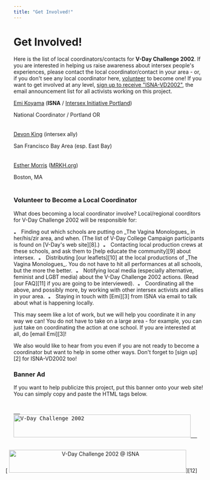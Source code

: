 ```yaml
---
title: "Get Involved!"
---
```


# Get Involved!

  
Here is the list of local coordinators/contacts for <b class=dr>V-Day Challenge 2002</b>. If you are interested in helping us raise awareness about intersex people's experiences, please contact the local coordinator/contact in your area - or, if you don't see any local coordinator here, [volunteer][1] to become one! If you want to get involved at any level, [sign up to receive "ISNA-VD2002"][2], the email announcement list for all activists working on this project.  
<p class=m4>

  
[Emi Koyama][3] (<b class=dr>ISNA</b> / [Intersex Initiative Portland][4])  
  
National Coordinator / Portland OR  
  
<img src="/img/blank.gif" width=1 height=6 alt="">  
  
[Devon King][5] (intersex ally)  
  
San Francisco Bay Area (esp. East Bay)  
  
<img src="/img/blank.gif" width=1 height=6 alt="">  
  
[Esther Morris][6] ([MRKH.org][7])  
  
Boston, MA  
  
<img src="/img/blank.gif" width=1 height=6 alt="">  
  
</p>  
 

### Volunteer to Become a Local Coordinator

  
<p class=m2>  
What does becoming a local coordinator involve? Local/regional coorditors for V-Day Challenge 2002 will be responsible for:  
</p><p class=m4>  
<img src="/img/arrow-mini.gif" width=16 height=7 alt="* ">  
Finding out which schools are putting on _The Vagina Monologues_ in her/his/zir area, and when. (The list of V-Day College Campaign participants is found on [V-Day's web site][8].)  
  
<img src="/img/blank.gif" width=1 height=6 alt="">  
  
<img src="/img/arrow-mini.gif" width=16 height=7 alt="* ">  
Contacting local production crews at these schools, and ask them to [help educate the community][9] about intersex.  
  
<img src="/img/blank.gif" width=1 height=6 alt="">  
  
<img src="/img/arrow-mini.gif" width=16 height=7 alt="* ">  
Distributing [our leaflets][10] at the local productions of _The Vagina Monologues_. You do not have to hit all performances at all schools, but the more the better.  
  
<img src="/img/blank.gif" width=1 height=6 alt="">  
  
<img src="/img/arrow-mini.gif" width=16 height=7 alt="* ">  
Notifying local media (especially alternative, feminist and LGBT media) about the V-Day Challenge 2002 actions. (Read [our FAQ][11] if you are going to be interviewed).  
  
<img src="/img/blank.gif" width=1 height=6 alt="">  
  
<img src="/img/arrow-mini.gif" width=16 height=7 alt="* ">  
Coordinating all the above, and possibly more, by working with other intersex activists and allies in your area.  
  
<img src="/img/blank.gif" width=1 height=6 alt="">  
  
<img src="/img/arrow-mini.gif" width=16 height=7 alt="* ">  
Staying in touch with [Emi][3] from ISNA via email to talk about what is happening locally.  
</p><p class=m2>  
This may seem like a lot of work, but we will help you coordinate it in any way we can! You do not have to take on a large area - for example, you can just take on coordinating the action at one school. If you are interested at all, do [email Emi][3]!  
</p><p class=m2>  
We also would like to hear from you even if you are not ready to become a coordinator but want to help in some other ways. Don't forget to [sign up][2] for ISNA-VD2002 too!  
</p>  


### Banner Ad

  
<p class=m2> If you want to help publicize this project, put this banner onto  
your web site! You can simply copy and paste the HTML tags below. </p>  
<pre class=sm>  
<a href="http://www.isna.org/events/vday/">  
<img src="http://www.isna.org/events/vday/img/vday-banner.gif"  
border="0" width="468" height="60" alt="V-Day Challenge 2002">  
</a>  
</pre>  
<div style="margin-left:-40px;" align=center>  [  
<img src="img/vday-banner.gif" border="0"  
width="468" height="60" alt="V-Day Challenge 2002 @ ISNA">][12] </div>

 [1]: #become
 [2]: ../../cgi-bin/mojo/mojo.cgi?l=ISNA-VD2002&f=s
 [3]: mailto:emi@isna.org
 [4]: http://www.survivorproject.org/ipdx/
 [5]: mailto:devonfking@yahoo.com
 [6]: mailto:info@mrkh.org
 [7]: http://mrkh.org/
 [8]: http://www.vday.org/college/
 [9]: suggestions.html
 [10]: powertools.html
 [11]: vday-faq.html
 [12]: http://www.isna.org/events/vday/